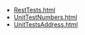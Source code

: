 * [RestTests.html](RestTests.html)
* [UnitTestNumbers.html](UnitTestNumbers.html)
* [UnitTestsAddress.html](UnitTestsAddress.html)